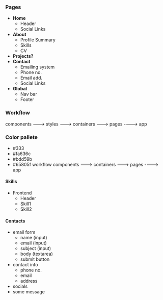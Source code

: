 ### Pages

- **Home**
  - Header
  - Social Links
- **About**
  - Profile Summary
  - Skills
  - CV
- **Projects?**
- **Contact**
  - Emailing system
  - Phone no.
  - Email add.
  - Social Links
- **Global**
  - Nav bar
  - Footer

### Workflow

components ---> styles ---> containers ---> pages ----> app

### Color pallete

- #333
- #fa636c
- #bdd59b
- #65805f
  workflow
  components ---> containers ---> pages ----> app

#### Skills

- Frontend
  - Header
  - Skill1
  - Skill2

#### Contacts

- email form
  - name (input)
  - email (input)
  - subject (input)
  - body (textarea)
  - submit button
- contact info
  - phone no.
  - email
  - address
- socials
- some message
